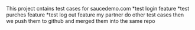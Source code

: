 This project cntains test cases for saucedemo.com
*test login feature
*test purches feature 
*test log out feature 
my partner do other test cases then we push them to github and merged them into the same repo  
